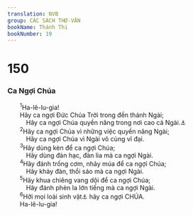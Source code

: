 ```yaml
---
translation: NVB
group: CÁC SÁCH THƠ-VĂN
bookName: Thánh Thi 
bookNumber: 19
---
```


<div class="title"><h1>150</h1><h3>Ca Ngợi Chúa </h3></div>
<span class="verse thi_150_1">  <sup>1</sup>Ha-lê-lu-gia! <br/>  Hãy ca ngợi Đức Chúa Trời trong đền thánh Ngài; <br/>   Hãy ca ngợi Chúa quyền năng trong nơi cao cả Ngài.<a data-toggle="tooltip" data-placement="bottom" title="Ctd: quyền năng trong nơi cao cả của Ngài">⚓</a><br/></span>
<span class="verse thi_150_2">  <sup>2</sup>Hãy ca ngợi Chúa vì những việc quyền năng Ngài; <br/>   Hãy ca ngợi Chúa vì Ngài vô cùng vĩ đại. <br/></span>
<span class="verse thi_150_3">  <sup>3</sup>Hãy dùng kèn để ca ngợi Chúa; <br/>   Hãy dùng đàn hạc, đàn lia mà ca ngợi Ngài. <br/></span>
<span class="verse thi_150_4">  <sup>4</sup>Hãy đánh trống cơm, nhảy múa để ca ngợi Chúa; <br/>   Hãy khảy đàn, thổi sáo mà ca ngợi Ngài. <br/></span>
<span class="verse thi_150_5">  <sup>5</sup>Hãy khua chiêng vang dội để ca ngợi Chúa; <br/>   Hãy đánh phèn la lớn tiếng mà ca ngợi Ngài. <br/></span>
<span class="verse thi_150_6">  <sup>6</sup>Hỡi mọi loài sinh vật<a data-toggle="tooltip" data-placement="bottom" title="Nt: mọi vật thở">⚓</a> hãy ca ngợi CHÚA. <br/>  Ha-lê-lu-gia! <br/></span>
